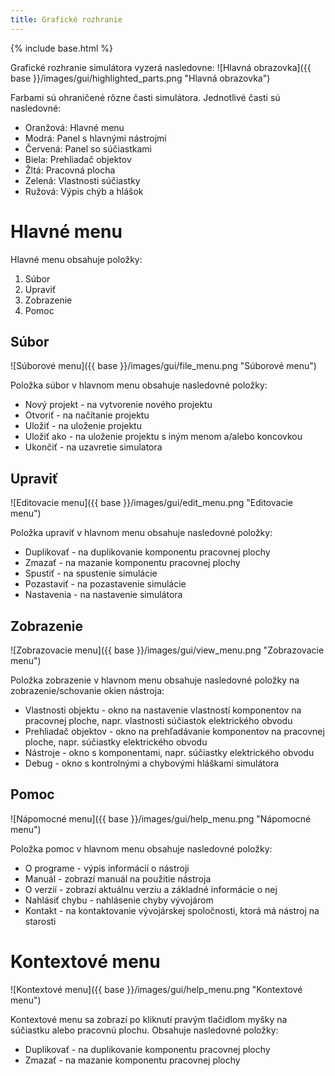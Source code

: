 ```yaml
---
title: Grafické rozhranie
---
```


{% include base.html %}

Grafické rozhranie simulátora vyzerá nasledovne:
![Hlavná obrazovka]({{ base }}/images/gui/highlighted_parts.png "Hlavná obrazovka")

Farbami sú ohraničené rôzne časti simulátora. Jednotlivé časti sú nasledovné:

* Oranžová: Hlavné menu
* Modrá: Panel s hlavnými nástrojmi
* Červená: Panel so súčiastkami
* Biela: Prehliadač objektov
* Žltá: Pracovná plocha
* Zelená: Vlastnosti súčiastky
* Ružová: Výpis chýb a hlášok

# Hlavné menu
Hlavné menu obsahuje položky:

1. Súbor
2. Upraviť
3. Zobrazenie
4. Pomoc

## Súbor
![Súborové menu]({{ base }}/images/gui/file_menu.png "Súborové menu")

Položka súbor v hlavnom menu obsahuje nasledovné položky:

* Nový projekt - na vytvorenie nového projektu
* Otvoriť - na načítanie projektu
* Uložiť - na uloženie projektu
* Uložiť ako - na uloženie projektu s iným menom a/alebo koncovkou
* Ukončiť - na uzavretie simulatora

## Upraviť
![Editovacie menu]({{ base }}/images/gui/edit_menu.png "Editovacie menu")

Položka upraviť v hlavnom menu obsahuje nasledovné položky:

* Duplikovať - na duplikovanie komponentu pracovnej plochy
* Zmazať - na mazanie komponentu pracovnej plochy
* Spustiť - na spustenie simulácie
* Pozastaviť - na pozastavenie simulácie
* Nastavenia - na nastavenie simulátora

## Zobrazenie
![Zobrazovacie menu]({{ base }}/images/gui/view_menu.png "Zobrazovacie menu")

Položka zobrazenie v hlavnom menu obsahuje nasledovné položky na zobrazenie/schovanie okien nástroja:

* Vlastnosti objektu - okno na nastavenie vlastností komponentov na pracovnej ploche, napr. vlastnosti súčiastok elektrického obvodu
* Prehliadač objektov - okno na prehľadávanie komponentov na pracovnej ploche, napr. súčiastky elektrického obvodu
* Nástroje - okno s komponentami, napr. súčiastky elektrického obvodu
* Debug - okno s kontrolnými a chybovými hláškami simulátora

## Pomoc
![Nápomocné menu]({{ base }}/images/gui/help_menu.png "Nápomocné menu")

Položka pomoc v hlavnom menu obsahuje nasledovné položky:

* O programe - výpis informácií o nástroji  
* Manuál - zobrazí manuál na použitie nástroja  
* O verzií - zobrazí aktuálnu verziu a základné informácie o nej  
* Nahlásiť chybu - nahlásenie chyby vývojárom  
* Kontakt - na kontaktovanie vývojárskej spoločnosti, ktorá má nástroj na starosti  

# Kontextové menu
![Kontextové menu]({{ base }}/images/gui/help_menu.png "Kontextové menu")

Kontextové menu sa zobrazí po kliknutí pravým tlačidlom myšky na súčiastku alebo pracovnú plochu. Obsahuje nasledovné položky:

* Duplikovať - na duplikovanie komponentu pracovnej plochy
* Zmazať - na mazanie komponentu pracovnej plochy
